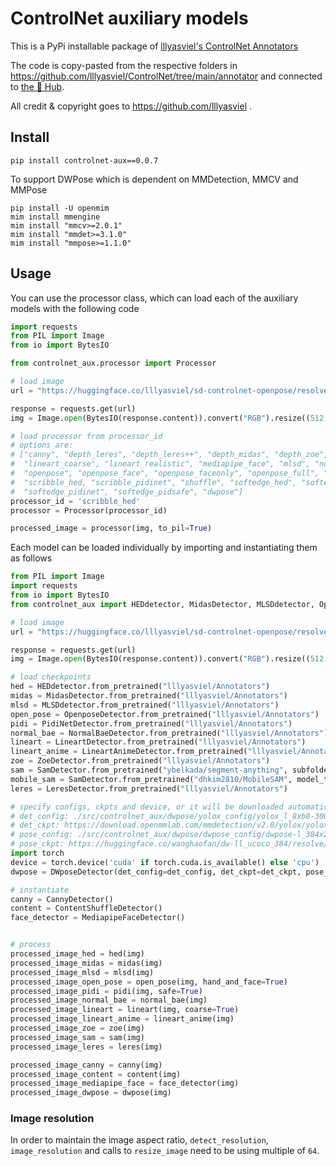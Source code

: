 # ControlNet auxiliary models

This is a PyPi installable package of [lllyasviel's ControlNet Annotators](https://github.com/lllyasviel/ControlNet/tree/main/annotator)

The code is copy-pasted from the respective folders in https://github.com/lllyasviel/ControlNet/tree/main/annotator and connected to [the 🤗 Hub](https://huggingface.co/lllyasviel/Annotators).

All credit & copyright goes to https://github.com/lllyasviel .

## Install

```
pip install controlnet-aux==0.0.7
```

To support DWPose which is dependent on MMDetection, MMCV and MMPose
```
pip install -U openmim
mim install mmengine
mim install "mmcv>=2.0.1"
mim install "mmdet>=3.1.0"
mim install "mmpose>=1.1.0"
```
## Usage


You can use the processor class, which can load each of the auxiliary models with the following code
```python
import requests
from PIL import Image
from io import BytesIO

from controlnet_aux.processor import Processor

# load image
url = "https://huggingface.co/lllyasviel/sd-controlnet-openpose/resolve/main/images/pose.png"

response = requests.get(url)
img = Image.open(BytesIO(response.content)).convert("RGB").resize((512, 512))

# load processor from processor_id
# options are:
# ["canny", "depth_leres", "depth_leres++", "depth_midas", "depth_zoe", "lineart_anime",
#  "lineart_coarse", "lineart_realistic", "mediapipe_face", "mlsd", "normal_bae", "normal_midas",
#  "openpose", "openpose_face", "openpose_faceonly", "openpose_full", "openpose_hand",
#  "scribble_hed, "scribble_pidinet", "shuffle", "softedge_hed", "softedge_hedsafe",
#  "softedge_pidinet", "softedge_pidsafe", "dwpose"]
processor_id = 'scribble_hed'
processor = Processor(processor_id)

processed_image = processor(img, to_pil=True)
```

Each model can be loaded individually by importing and instantiating them as follows
```python
from PIL import Image
import requests
from io import BytesIO
from controlnet_aux import HEDdetector, MidasDetector, MLSDdetector, OpenposeDetector, PidiNetDetector, NormalBaeDetector, LineartDetector, LineartAnimeDetector, CannyDetector, ContentShuffleDetector, ZoeDetector, MediapipeFaceDetector, SamDetector, LeresDetector, DWposeDetector

# load image
url = "https://huggingface.co/lllyasviel/sd-controlnet-openpose/resolve/main/images/pose.png"

response = requests.get(url)
img = Image.open(BytesIO(response.content)).convert("RGB").resize((512, 512))

# load checkpoints
hed = HEDdetector.from_pretrained("lllyasviel/Annotators")
midas = MidasDetector.from_pretrained("lllyasviel/Annotators")
mlsd = MLSDdetector.from_pretrained("lllyasviel/Annotators")
open_pose = OpenposeDetector.from_pretrained("lllyasviel/Annotators")
pidi = PidiNetDetector.from_pretrained("lllyasviel/Annotators")
normal_bae = NormalBaeDetector.from_pretrained("lllyasviel/Annotators")
lineart = LineartDetector.from_pretrained("lllyasviel/Annotators")
lineart_anime = LineartAnimeDetector.from_pretrained("lllyasviel/Annotators")
zoe = ZoeDetector.from_pretrained("lllyasviel/Annotators")
sam = SamDetector.from_pretrained("ybelkada/segment-anything", subfolder="checkpoints")
mobile_sam = SamDetector.from_pretrained("dhkim2810/MobileSAM", model_type="vit_t", filename="mobile_sam.pt")
leres = LeresDetector.from_pretrained("lllyasviel/Annotators")

# specify configs, ckpts and device, or it will be downloaded automatically and use cpu by default
# det_config: ./src/controlnet_aux/dwpose/yolox_config/yolox_l_8xb8-300e_coco.py
# det_ckpt: https://download.openmmlab.com/mmdetection/v2.0/yolox/yolox_l_8x8_300e_coco/yolox_l_8x8_300e_coco_20211126_140236-d3bd2b23.pth
# pose_config: ./src/controlnet_aux/dwpose/dwpose_config/dwpose-l_384x288.py
# pose_ckpt: https://huggingface.co/wanghaofan/dw-ll_ucoco_384/resolve/main/dw-ll_ucoco_384.pth
import torch
device = torch.device('cuda' if torch.cuda.is_available() else 'cpu')
dwpose = DWposeDetector(det_config=det_config, det_ckpt=det_ckpt, pose_config=pose_config, pose_ckpt=pose_ckpt, device=device)

# instantiate
canny = CannyDetector()
content = ContentShuffleDetector()
face_detector = MediapipeFaceDetector()


# process
processed_image_hed = hed(img)
processed_image_midas = midas(img)
processed_image_mlsd = mlsd(img)
processed_image_open_pose = open_pose(img, hand_and_face=True)
processed_image_pidi = pidi(img, safe=True)
processed_image_normal_bae = normal_bae(img)
processed_image_lineart = lineart(img, coarse=True)
processed_image_lineart_anime = lineart_anime(img)
processed_image_zoe = zoe(img)
processed_image_sam = sam(img)
processed_image_leres = leres(img)

processed_image_canny = canny(img)
processed_image_content = content(img)
processed_image_mediapipe_face = face_detector(img)
processed_image_dwpose = dwpose(img)
```

### Image resolution

In order to maintain the image aspect ratio, `detect_resolution`, `image_resolution` and calls to `resize_image` need to be using multiple of `64`.
